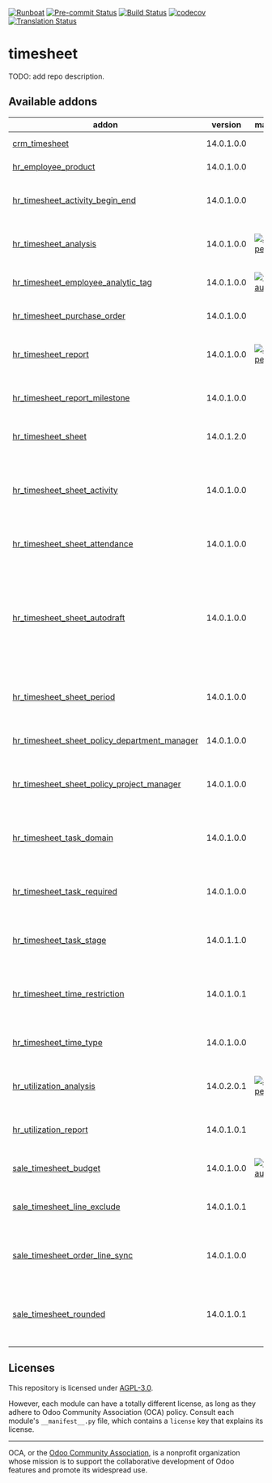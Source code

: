 
[![Runboat](https://img.shields.io/badge/runboat-Try%20me-875A7B.png)](https://runboat.odoo-community.org/builds?repo=OCA/timesheet&target_branch=14.0)
[![Pre-commit Status](https://github.com/OCA/timesheet/actions/workflows/pre-commit.yml/badge.svg?branch=14.0)](https://github.com/OCA/timesheet/actions/workflows/pre-commit.yml?query=branch%3A14.0)
[![Build Status](https://github.com/OCA/timesheet/actions/workflows/test.yml/badge.svg?branch=14.0)](https://github.com/OCA/timesheet/actions/workflows/test.yml?query=branch%3A14.0)
[![codecov](https://codecov.io/gh/OCA/timesheet/branch/14.0/graph/badge.svg)](https://codecov.io/gh/OCA/timesheet)
[![Translation Status](https://translation.odoo-community.org/widgets/timesheet-14-0/-/svg-badge.svg)](https://translation.odoo-community.org/engage/timesheet-14-0/?utm_source=widget)

<!-- /!\ do not modify above this line -->

# timesheet

TODO: add repo description.

<!-- /!\ do not modify below this line -->

<!-- prettier-ignore-start -->

[//]: # (addons)

Available addons
----------------
addon | version | maintainers | summary
--- | --- | --- | ---
[crm_timesheet](crm_timesheet/) | 14.0.1.0.0 |  | CRM Timesheet
[hr_employee_product](hr_employee_product/) | 14.0.1.0.0 |  | Product is an employee
[hr_timesheet_activity_begin_end](hr_timesheet_activity_begin_end/) | 14.0.1.0.0 |  | Timesheet Activities - Begin/End Hours
[hr_timesheet_analysis](hr_timesheet_analysis/) | 14.0.1.0.0 | [![alexey-pelykh](https://github.com/alexey-pelykh.png?size=30px)](https://github.com/alexey-pelykh) | Analyze tracked time in Graph views
[hr_timesheet_employee_analytic_tag](hr_timesheet_employee_analytic_tag/) | 14.0.1.0.0 | [![victoralmau](https://github.com/victoralmau.png?size=30px)](https://github.com/victoralmau) | Hr Timesheet Employee Analytic Tag
[hr_timesheet_purchase_order](hr_timesheet_purchase_order/) | 14.0.1.0.0 |  | HR Timesheet Purchase Order
[hr_timesheet_report](hr_timesheet_report/) | 14.0.1.0.0 | [![alexey-pelykh](https://github.com/alexey-pelykh.png?size=30px)](https://github.com/alexey-pelykh) | Generate Timesheet Report from Task Logs
[hr_timesheet_report_milestone](hr_timesheet_report_milestone/) | 14.0.1.0.0 |  | Extend Timesheet by adding Milestone
[hr_timesheet_sheet](hr_timesheet_sheet/) | 14.0.1.2.0 |  | Timesheet Sheets, Activities
[hr_timesheet_sheet_activity](hr_timesheet_sheet_activity/) | 14.0.1.0.0 |  | Automatic activities related to submission and review of timesheet sheets
[hr_timesheet_sheet_attendance](hr_timesheet_sheet_attendance/) | 14.0.1.0.0 |  | HR Timesheet Sheet Attendance
[hr_timesheet_sheet_autodraft](hr_timesheet_sheet_autodraft/) | 14.0.1.0.0 |  | Automatically draft a Timesheet Sheet for every time entry that does not have a relevant Timesheet Sheet existing.
[hr_timesheet_sheet_period](hr_timesheet_sheet_period/) | 14.0.1.0.0 |  | HR Timesheet Sheet based on Payroll Period
[hr_timesheet_sheet_policy_department_manager](hr_timesheet_sheet_policy_department_manager/) | 14.0.1.0.0 |  | Allows setting Department Manager as Reviewer
[hr_timesheet_sheet_policy_project_manager](hr_timesheet_sheet_policy_project_manager/) | 14.0.1.0.0 |  | Allows setting Project Manager as Reviewer
[hr_timesheet_task_domain](hr_timesheet_task_domain/) | 14.0.1.0.0 |  | Limit task selection to tasks on currently-selected project
[hr_timesheet_task_required](hr_timesheet_task_required/) | 14.0.1.0.0 |  | Set task on timesheet as a mandatory field
[hr_timesheet_task_stage](hr_timesheet_task_stage/) | 14.0.1.1.0 |  | Open/Close task from corresponding Task Log entry
[hr_timesheet_time_restriction](hr_timesheet_time_restriction/) | 14.0.1.0.1 |  | Restrictions on the creation of time sheets for past dates
[hr_timesheet_time_type](hr_timesheet_time_type/) | 14.0.1.0.0 |  | Ability to add time type in timesheet lines.
[hr_utilization_analysis](hr_utilization_analysis/) | 14.0.2.0.1 | [![alexey-pelykh](https://github.com/alexey-pelykh.png?size=30px)](https://github.com/alexey-pelykh) | View Utilization Analysis from Task Logs.
[hr_utilization_report](hr_utilization_report/) | 14.0.1.0.1 |  | Generate Utilization Report from Task Logs
[sale_timesheet_budget](sale_timesheet_budget/) | 14.0.1.0.0 | [![victoralmau](https://github.com/victoralmau.png?size=30px)](https://github.com/victoralmau) | Sale timesheet budget
[sale_timesheet_line_exclude](sale_timesheet_line_exclude/) | 14.0.1.0.1 |  | Exclude Timesheet Line from Sale Order
[sale_timesheet_order_line_sync](sale_timesheet_order_line_sync/) | 14.0.1.0.0 |  | Propagate task order line in not invoiced timesheet lines
[sale_timesheet_rounded](sale_timesheet_rounded/) | 14.0.1.0.1 |  | Round timesheet entries amount based on project settings.

[//]: # (end addons)

<!-- prettier-ignore-end -->

## Licenses

This repository is licensed under [AGPL-3.0](LICENSE).

However, each module can have a totally different license, as long as they adhere to Odoo Community Association (OCA)
policy. Consult each module's `__manifest__.py` file, which contains a `license` key
that explains its license.

----
OCA, or the [Odoo Community Association](http://odoo-community.org/), is a nonprofit
organization whose mission is to support the collaborative development of Odoo features
and promote its widespread use.

